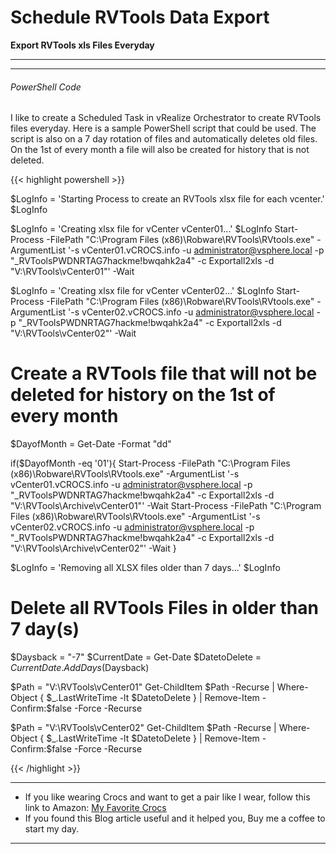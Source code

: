 # Schedule RVTools Data Export


**Export RVTools xls Files Everyday**

---

<!--more-->

---

###### PowerShell Code

I like to create a Scheduled Task in vRealize Orchestrator to create RVTools files everyday.  Here is a sample PowerShell script that could be used. The script is also on a 7 day rotation of files and automatically deletes old files. On the 1st of every month a file will also be created for history that is not deleted.   

{{< highlight powershell >}}

$LogInfo = 'Starting Process to create an RVTools xlsx file for each vcenter.'
$LogInfo

$LogInfo = 'Creating xlsx file for vCenter vCenter01...'
$LogInfo
Start-Process -FilePath "C:\Program Files (x86)\Robware\RVTools\RVtools.exe" -ArgumentList '-s vCenter01.vCROCS.info -u administrator@vsphere.local -p "_RVToolsPWDNRTAG7hackme!bwqahk2a4" -c Exportall2xls -d "V:\RVTools\vCenter01"' -Wait

$LogInfo = 'Creating xlsx file for vCenter vCenter02...'
$LogInfo
Start-Process -FilePath "C:\Program Files (x86)\Robware\RVTools\RVtools.exe" -ArgumentList '-s vCenter02.vCROCS.info -u administrator@vsphere.local -p "_RVToolsPWDNRTAG7hackme!bwqahk2a4" -c Exportall2xls -d "V:\RVTools\vCenter02"' -Wait


# Create a RVTools file that will not be deleted for history on the 1st of every month
$DayofMonth = Get-Date -Format "dd"

if($DayofMonth -eq '01'){
Start-Process -FilePath "C:\Program Files (x86)\Robware\RVTools\RVtools.exe" -ArgumentList '-s vCenter01.vCROCS.info -u administrator@vsphere.local -p "_RVToolsPWDNRTAG7hackme!bwqahk2a4" -c Exportall2xls -d "V:\RVTools\Archive\vCenter01"' -Wait
Start-Process -FilePath "C:\Program Files (x86)\Robware\RVTools\RVtools.exe" -ArgumentList '-s vCenter02.vCROCS.info -u administrator@vsphere.local -p "_RVToolsPWDNRTAG7hackme!bwqahk2a4" -c Exportall2xls -d "V:\RVTools\Archive\vCenter02"' -Wait
}



$LogInfo = 'Removing all XLSX files older than 7 days...'
$LogInfo

# Delete all RVTools Files in older than 7 day(s)
$Daysback = "-7"
$CurrentDate = Get-Date
$DatetoDelete = $CurrentDate.AddDays($Daysback)

$Path = "V:\RVTools\vCenter01"
Get-ChildItem $Path -Recurse | Where-Object { $_.LastWriteTime -lt $DatetoDelete } | Remove-Item -Confirm:$false -Force -Recurse

$Path = "V:\RVTools\vCenter02"
Get-ChildItem $Path -Recurse | Where-Object { $_.LastWriteTime -lt $DatetoDelete } | Remove-Item -Confirm:$false -Force -Recurse

{{< /highlight >}}

---

* If you like wearing Crocs and want to get a pair like I wear, follow this link to Amazon:
<a target="_blank" href="https://www.amazon.com/dp/B001V7Z27W?psc=1&amp;ref=ppx_yo2ov_dt_b_product_details&_encoding=UTF8&tag=vcrocs-20&linkCode=ur2&linkId=fa4c787c9ab59a9b8a54b48c402b8517&camp=1789&creative=9325">My Favorite Crocs</a>  
* If you found this Blog article useful and it helped you, Buy me a coffee to start my day.  

<center>
<script type="text/javascript" src="https://cdnjs.buymeacoffee.com/1.0.0/button.prod.min.js" data-name="bmc-button" data-slug="dalehassinger" data-color="#FFDD00" data-emoji=""  data-font="Cookie" data-text="Buy me a coffee" data-outline-color="#000000" data-font-color="#000000" data-coffee-color="#ffffff" ></script>
</center>

---

